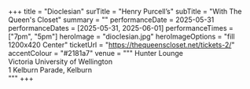 +++
title = "Dioclesian"
surTitle = "Henry Purcell’s"
subTitle = "With The Queen's Closet"
summary = ""
performanceDate = 2025-05-31
performanceDates = [2025-05-31, 2025-06-01]
performanceTimes = ["7pm", "5pm"]
heroImage = "dioclesian.jpg"
heroImageOptions = "fill 1200x420 Center"
ticketUrl = "https://thequeenscloset.net/tickets-2/"
accentColour = "#2181a7"
venue = """
Hunter Lounge  
Victoria University	of Wellington  
 1 Kelburn Parade, Kelburn  
"""
+++

